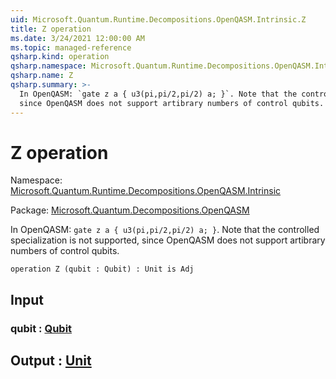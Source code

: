 ```yaml
---
uid: Microsoft.Quantum.Runtime.Decompositions.OpenQASM.Intrinsic.Z
title: Z operation
ms.date: 3/24/2021 12:00:00 AM
ms.topic: managed-reference
qsharp.kind: operation
qsharp.namespace: Microsoft.Quantum.Runtime.Decompositions.OpenQASM.Intrinsic
qsharp.name: Z
qsharp.summary: >-
  In OpenQASM: `gate z a { u3(pi,pi/2,pi/2) a; }`. Note that the controlled specialization is not supported,
  since OpenQASM does not support artibrary numbers of control qubits.
---
```


# Z operation

Namespace: [Microsoft.Quantum.Runtime.Decompositions.OpenQASM.Intrinsic](xref:Microsoft.Quantum.Runtime.Decompositions.OpenQASM.Intrinsic)

Package: [Microsoft.Quantum.Decompositions.OpenQASM](https://nuget.org/packages/Microsoft.Quantum.Decompositions.OpenQASM)


In OpenQASM: `gate z a { u3(pi,pi/2,pi/2) a; }`. Note that the controlled specialization is not supported,since OpenQASM does not support artibrary numbers of control qubits.

```qsharp
operation Z (qubit : Qubit) : Unit is Adj
```


## Input

### qubit : [Qubit](xref:microsoft.quantum.lang-ref.qubit)





## Output : [Unit](xref:microsoft.quantum.lang-ref.unit)

